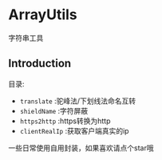 # ArrayUtils
字符串工具

## Introduction
目录:

* `translate` :驼峰法/下划线法命名互转
* `shieldName` :字符屏蔽
* `https2http` :https转换为http
* `clientRealIp` :获取客户端真实的ip

一些日常使用自用封装，如果喜欢请点个star哦
